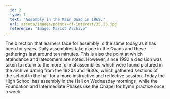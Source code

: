 ```yaml
---
  id: 2
  type: 1
  text: "Assembly in the Main Quad in 1968."
  url: assets/images/points-of-interest/35.23.jpg
  reference: "Image: Marist Archive"
---
```

The direction that learners face for assembly is the same today as it has been for years. Daily assemblies take place in the Quads and these gatherings last around ten minutes. This is also the point at which attendance and latecomers are noted. However, since 1992 a decision was taken to return to the more formal assemblies which were found pictured in the archive dating from the 1920s and 1930s, which gathered sections of the school in the hall for a more instructive and reflective session. Today the High School has assembly in the Hall on Wednesday mornings, while the Foundation and Intermediate Phases use the Chapel for hymn practice once a week.
